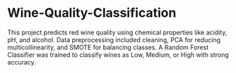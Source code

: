 # Wine-Quality-Classification
This project predicts red wine quality using chemical properties like acidity, pH, and alcohol. Data preprocessing included cleaning, PCA for reducing multicollinearity, and SMOTE for balancing classes. A Random Forest Classifier was trained to classify wines as Low, Medium, or High with strong accuracy.
